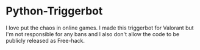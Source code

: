 # Python-Triggerbot
I love put the chaos in online games.
I made this triggerbot for Valorant but I'm not responsible for any bans and I also don't allow the code to be publicly released as Free-hack.

